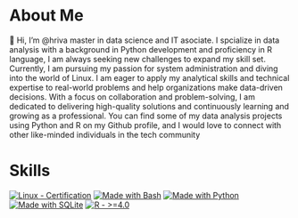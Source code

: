 # About Me

👋 Hi, I’m @hriva master in data science and IT asociate. I spcialize in data analysis with a background in Python development and proficiency in R language, I am always seeking new challenges to expand my skill set. Currently, I am pursuing my passion for system administration and diving into the world of Linux. I am eager to apply my analytical skills and technical expertise to real-world problems and help organizations make data-driven decisions. With a focus on collaboration and problem-solving, I am dedicated to delivering high-quality solutions and continuously learning and growing as a professional. You can find some of my data analysis projects using Python and R on my Github profile, and I would love to connect with other like-minded individuals in the tech community

# Skills

[![Linux - Certification](https://img.shields.io/badge/Linux-Certification-003366?logo=<svg+role%3D"img"+viewBox%3D"0+0+24+24"+xmlns%3D"http%3A%2F%2Fwww.w3.org%2F2000%2Fsvg"><title>Linux+Foundation<%2Ftitle><path+d%3D"M4.8+19.2h9.6V24H0V9.6h4.8v9.6zM0+0v7.2h4.8V4.822h14.4V19.2h-2.4V24H24V0H0z"%2F><%2Fsvg>)](https://https://training.linuxfoundation.org/certification/verify/)  [![Made with Bash](https://img.shields.io/badge/Bash->=3-blue?logo=gnu-bash&logoColor=white)](https://www.gnu.org/software/bash/ "Go to Bash homepage")  [![Made with Python](https://img.shields.io/badge/Python->=3.6-blue?logo=python&logoColor=white)](https://python.org "Go to Python homepage")  [![Made with SQLite](https://img.shields.io/badge/SQLite-3-blue?logo=sqlite&logoColor=white)](https://www.sqlite.org/index.html "Go to SQLite homepage")  [![R - >=4.0](https://img.shields.io/badge/R->=4.0-blue?logo=<svg+role%3D"img"+viewBox%3D"0+0+24+24"+xmlns%3D"http%3A%2F%2Fwww.w3.org%2F2000%2Fsvg"><title>R<%2Ftitle><path+d%3D"M12+2.746c-6.627+0-12+3.599-12+8.037+0+3.897+4.144+7.144+9.64+7.88V16.26c-2.924-.915-4.925-2.755-4.925-4.877+0-3.035+4.084-5.494+9.12-5.494+5.038+0+8.757+1.683+8.757+5.494+0+1.976-.999+3.379-2.662+4.272.09.066.174.128.258.216.169.149.25.363.372.544+2.128-1.45+3.44-3.437+3.44-5.631+0-4.44-5.373-8.038-12-8.038zm-2.111+4.99v13.516l4.093-.002-.002-5.291h1.1c.225+0+.321.066.549.25.272.22.715.982.715.982l2.164+4.063+4.627-.002-2.864-4.826s-.086-.193-.265-.383a2.22+2.22+0+00-.582-.416c-.422-.214-1.149-.434-1.149-.434s3.578-.264+3.578-3.826c0-3.562-3.744-3.63-3.744-3.63zm4.127+2.93l2.478.002s1.149-.062+1.149+1.127c0+1.165-1.149+1.17-1.149+1.17h-2.478zm1.754+6.119c-.494.049-1.012.079-1.54.088v1.807a16.622+16.622+0+002.37-.473l-.471-.891s-.108-.183-.248-.394c-.039-.054-.08-.098-.111-.137z"%2F><%2Fsvg>)](https://cran.r-project.org/)

<!---
hriva/hriva is a ✨ special ✨ repository because its `README.md` (this file) appears on your GitHub profile.
You can click the Preview link to take a look at your changes.
--->
